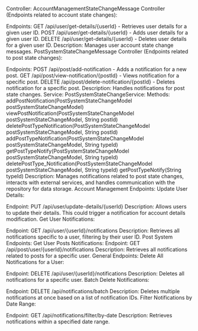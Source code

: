 Controller:
AccountManagementStateChangeMessage Controller (Endpoints related to account state changes):

Endpoints:
GET /api/user/get-details/{userId} - Retrieves user details for a given user ID.
POST /api/user/get-details/{userId} - Adds user details for a given user ID.
DELETE /api/user/get-details/{userId} - Deletes user details for a given user ID.
Description: Manages user account state change messages.
PostSystemStateChangeMessage Controller (Endpoints related to post state changes):

Endpoints:
POST /api/post/add-notification - Adds a notification for a new post.
GET /api/post/view-notification/{postId} - Views notification for a specific post.
DELETE /api/post/delete-notification/{postId} - Deletes notification for a specific post.
Description: Handles notifications for post state changes.
Service:
PostSystemStateChangeService:
Methods:
addPostNotification(PostSystemStateChangeModel postSystemStateChangeModel)
viewPostNotification(PostSystemStateChangeModel postSystemStateChangeModel, String postId)
deletePostTypeNotification(PostSystemStateChangeModel postSystemStateChangeModel, String postId)
addPostTypeNotification(PostSystemStateChangeModel postSystemStateChangeModel, String typeId)
getPostTypeNotify(PostSystemStateChangeModel postSystemStateChangeModel, String typeId)
deletePostType_Notification(PostSystemStateChangeModel postSystemStateChangeModel, String typeId)
getPostTypeNotify(String typeId)
Description: Manages notifications related to post state changes, interacts with external services, and handles communication with the repository for data storage.
Account Management Endpoints:
Update User Details:

Endpoint: PUT /api/user/update-details/{userId}
Description: Allows users to update their details. This could trigger a notification for account details modification.
Get User Notifications:

Endpoint: GET /api/user/{userId}/notifications
Description: Retrieves all notifications specific to a user, filtering by their user ID.
Post System Endpoints:
Get User Posts Notifications:
Endpoint: GET /api/post/user/{userId}/notifications
Description: Retrieves all notifications related to posts for a specific user.
General Endpoints:
Delete All Notifications for a User:

Endpoint: DELETE /api/user/{userId}/notifications
Description: Deletes all notifications for a specific user.
Batch Delete Notifications:

Endpoint: DELETE /api/notifications/batch
Description: Deletes multiple notifications at once based on a list of notification IDs.
Filter Notifications by Date Range:

Endpoint: GET /api/notifications/filter/by-date
Description: Retrieves notifications within a specified date range.
